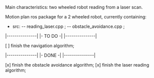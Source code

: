 Main characteristics: two wheeled robot reading from a laser scan.

Motion plan ros package for a 2 wheeled robot, currently containing:
- src:
    -- reading_laser.cpp ;
    -- obstacle_avoidance.cpp ;

|---------------|
|-    TO DO    -|
|---------------|

[ ] finish the navigation algorithm;

|---------------|
|-    DONE     -|
|---------------|

[x] finish the obstacle avoidance algorithm;
[x] finish the laser reading algorithm;
